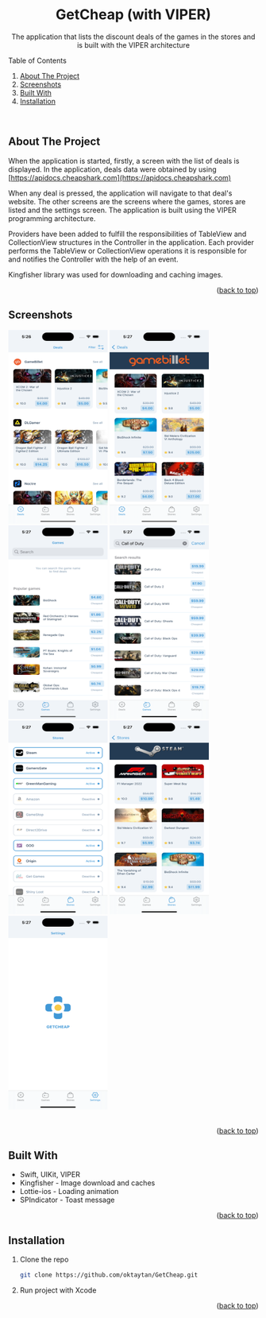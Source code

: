 <a name="readme-top"></a>

<!-- PROJECT LOGO -->
<div align="center">
  <h1 align="center">GetCheap (with VIPER)</h1>
  <p align="center">The application that lists the discount deals of the games in the stores and is built with the VIPER architecture</p>
</div>

<!-- TABLE OF CONTENTS -->
<summary>Table of Contents</summary>
<ol>
  <li><a href="#about-the-project">About The Project</a></li>
  <li><a href="#screenshots">Screenshots</a></li>
  <li><a href="#built-with">Built With</a></li>
  <li><a href="#installation">Installation</a></li>
</ol>
<br />


<!-- ABOUT THE PROJECT -->
## About The Project

When the application is started, firstly, a screen with the list of deals is displayed. In the application, deals data were obtained by using [https://apidocs.cheapshark.com](https://apidocs.cheapshark.com)

When any deal is pressed, the application will navigate to that deal's website. The other screens are the screens where the games, stores are listed and the settings screen. The application is built using the VIPER programming architecture.

Providers have been added to fulfill the responsibilities of TableView and CollectionView structures in the Controller in the application. Each provider performs the TableView or CollectionView operations it is responsible for and notifies the Controller with the help of an event.

Kingfisher library was used for downloading and caching images.

<p align="right">(<a href="#readme-top">back to top</a>)</p>


<!-- SCREENSHOTS -->
## Screenshots

<div>
  <img src="/Screenshots/ss_01.png" alt="Deals" width="200" height="390">  
  <img src="/Screenshots/ss_02.png" alt="Store" width="200" height="390">  
  <img src="/Screenshots/ss_03.png" alt="Games" width="200" height="390">  
  <img src="/Screenshots/ss_04.png" alt="Games Search" width="200" height="390">  
  <img src="/Screenshots/ss_05.png" alt="Stores" width="200" height="390">  
  <img src="/Screenshots/ss_06.png" alt="Store" width="200" height="390">  
  <img src="/Screenshots/ss_07.png" alt="Settings" width="200" height="390">  
</div>
<br />

<p align="right">(<a href="#readme-top">back to top</a>)</p>


<!-- BUILD WITH -->
## Built With

* Swift, UIKit, VIPER
* Kingfisher - Image download and caches
* Lottie-ios - Loading animation
* SPIndicator - Toast message

<p align="right">(<a href="#readme-top">back to top</a>)</p>


<!-- INSTALLATION -->
## Installation

1. Clone the repo
   ```sh
   git clone https://github.com/oktaytan/GetCheap.git
   ```
2. Run project with Xcode

<p align="right">(<a href="#readme-top">back to top</a>)</p>
